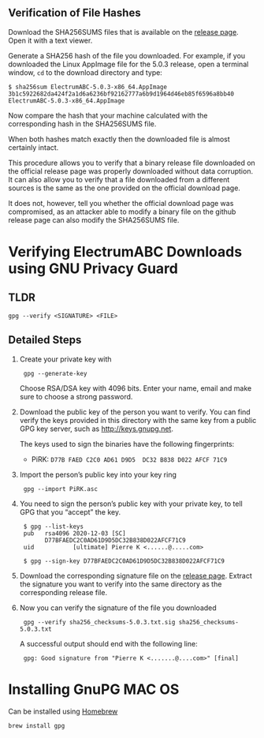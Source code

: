 ## Verification of File Hashes

Download the SHA256SUMS files that is available on the
[release page](https://github.com/Bitcoin-ABC/ElectrumABC/releases).
Open it with a text viewer.

Generate a SHA256 hash of the file you downloaded. For example, if
you downloaded the Linux AppImage file for the 5.0.3 release, open a
terminal window, `cd` to the download directory and type:

    $ sha256sum ElectrumABC-5.0.3-x86_64.AppImage
    3b1c5922682da424f2a1d6a6236bf92162777a6b9d1964d46eb85f6596a8bb40  ElectrumABC-5.0.3-x86_64.AppImage

Now compare the hash that your machine calculated with the corresponding
hash in the SHA256SUMS file.

When both hashes match exactly then the downloaded file is almost certainly
intact.

This procedure allows you to verify that a binary release file downloaded
on the official release page was properly downloaded without data corruption.
It can also allow you to verify that a file downloaded from a different
sources is the same as the one provided on the official download page.

It does not, however, tell you whether the official download page was
compromised, as an attacker able to modify a binary file on the github
release page can also modify the SHA256SUMS file.

# Verifying ElectrumABC Downloads using GNU Privacy Guard

## TLDR

    gpg --verify <SIGNATURE> <FILE>

## Detailed Steps
1. Create your private key with

        gpg --generate-key

    Choose RSA/DSA key with 4096 bits.
    Enter your name, email and make sure to choose a strong password.

2. Download the public key of the person you want to verify.
   You can find verify the keys provided in this directory with the
   same key from a public GPG key server, such as http://keys.gnupg.net.

   The keys used to sign the binaries have the following fingerprints:
      - PiRK: `D77B FAED C2C0 AD61 D9D5  DC32 B838 D022 AFCF 71C9`


3. Import the person’s public key into your key ring

        gpg --import PiRK.asc

4. You need to sign the person’s public key with your private key, to tell GPG that you “accept” the key.

        $ gpg --list-keys
        pub   rsa4096 2020-12-03 [SC]
              D77BFAEDC2C0AD61D9D5DC32B838D022AFCF71C9
        uid           [ultimate] Pierre K <......@.....com>

        $ gpg --sign-key D77BFAEDC2C0AD61D9D5DC32B838D022AFCF71C9

5. Download the corresponding signature file on the
   [release page](https://github.com/Bitcoin-ABC/ElectrumABC/releases).
   Extract the signature you want to verify into the same directory
   as the corresponding release file.

7. Now you can verify the signature of the file you downloaded

        gpg --verify sha256_checksums-5.0.3.txt.sig sha256_checksums-5.0.3.txt

    A successful output should end with the following line:

        gpg: Good signature from "Pierre K <.......@....com>" [final]

# Installing GnuPG MAC OS
Can be installed using [Homebrew](https://brew.sh/)

    brew install gpg
